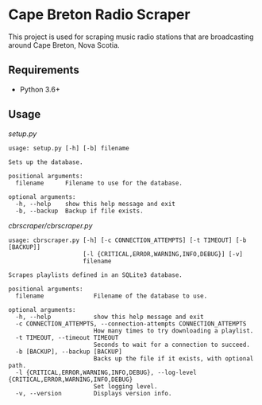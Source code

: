 # Cape Breton Radio Scraper #

This project is used for scraping music radio stations that are broadcasting around
Cape Breton, Nova Scotia.

## Requirements ##
+ Python 3.6+

## Usage ##
*setup.py*
```
usage: setup.py [-h] [-b] filename

Sets up the database.

positional arguments:
  filename      Filename to use for the database.

optional arguments:
  -h, --help    show this help message and exit
  -b, --backup  Backup if file exists.

```

*cbrscraper/cbrscraper.py*
```
usage: cbrscraper.py [-h] [-c CONNECTION_ATTEMPTS] [-t TIMEOUT] [-b [BACKUP]]
                     [-l {CRITICAL,ERROR,WARNING,INFO,DEBUG}] [-v]
                     filename

Scrapes playlists defined in an SQLite3 database.

positional arguments:
  filename              Filename of the database to use.

optional arguments:
  -h, --help            show this help message and exit
  -c CONNECTION_ATTEMPTS, --connection-attempts CONNECTION_ATTEMPTS
                        How many times to try downloading a playlist.
  -t TIMEOUT, --timeout TIMEOUT
                        Seconds to wait for a connection to succeed.
  -b [BACKUP], --backup [BACKUP]
                        Backs up the file if it exists, with optional path.
  -l {CRITICAL,ERROR,WARNING,INFO,DEBUG}, --log-level {CRITICAL,ERROR,WARNING,INFO,DEBUG}
                        Set logging level.
  -v, --version         Displays version info.
```
